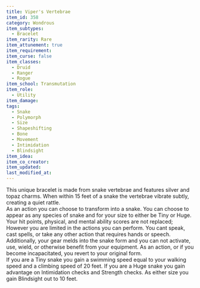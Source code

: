 ```yaml
---
title: Viper's Vertebrae
item_id: 358
category: Wondrous
item_subtypes: 
  - Bracelet
item_rarity: Rare
item_attunement: true
item_requirement: 
item_curse: false
item_classes: 
  - Druid
  - Ranger
  - Rogue
item_school: Transmutation
item_role: 
  - Utility
item_damage: 
tags:
  - Snake
  - Polymorph
  - Size
  - Shapeshifting
  - Bone
  - Movement
  - Intimidation
  - Blindsight
item_idea: 
item_co_creator: 
item_updated: 
last_modified_at: 
---
```


This unique bracelet is made from snake vertebrae and features silver and topaz charms. When within 15 feet of a snake the vertebrae vibrate subtly, creating a quiet rattle.  
As an action you can choose to transform into a snake. You can choose to appear as any species of snake and for your size to either be Tiny or Huge. Your hit points, physical, and mental ability scores are not replaced; However you are limited in the actions you can perform. You cant speak, cast spells, or take any other action that requires hands or speech. Additionally, your gear melds into the snake form and you can not activate, use, wield, or otherwise benefit from your equipment. As an action, or if you become incapacitated, you revert to your original form.  
If you are a Tiny snake you gain a swimming speed equal to your walking speed and a climbing speed of 20 feet. If you are a Huge snake you gain advantage on Intimidation checks and Strength checks. As either size you gain Blindsight out to 10 feet.
